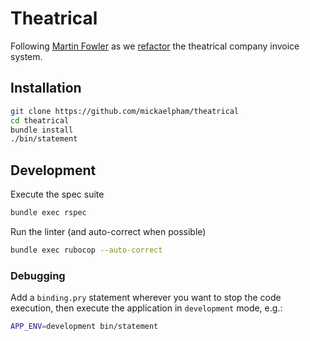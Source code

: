 # Theatrical

Following [Martin Fowler](https://martinfowler.com/) as we
[refactor](https://martinfowler.com/books/refactoring.html) the theatrical
company invoice system.

## Installation

```sh
git clone https://github.com/mickaelpham/theatrical
cd theatrical
bundle install
./bin/statement
```

## Development

Execute the spec suite

```sh
bundle exec rspec
```

Run the linter (and auto-correct when possible)

```sh
bundle exec rubocop --auto-correct
```

### Debugging

Add a `binding.pry` statement wherever you want to stop the code execution, then
execute the application in `development` mode, e.g.:

```sh
APP_ENV=development bin/statement
```
